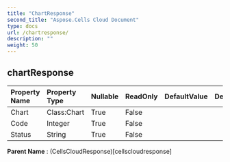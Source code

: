 ```yaml
---
title: "ChartResponse"
second_title: "Aspose.Cells Cloud Document"
type: docs
url: /chartresponse/
description: ""
weight: 50
---
```


## **chartResponse**

 

| Property Name | Property Type | Nullable |  ReadOnly | DefaultValue | Description | 
| :- | :- | :- |:- |  :- | :- |
| Chart | Class:Chart | True |  False |  |  |  
| Code | Integer | True |  False |  |  |  
| Status | String | True |  False |  |  |  

**Parent Name** : (CellsCloudResponse)[cellscloudresponse]

